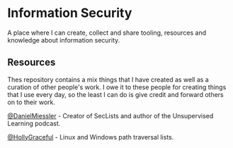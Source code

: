 # Information Security

A place where I can create, collect and share tooling, resources and knowledge about information security.

## Resources

Thes repository contains a mix things that I have created as well as a curation of other people's work. I owe it to these people for creating things that I use every day, so the least I can do is give credit and forward others on to their work.

[@DanielMiessler](https://twitter.com/DanielMiessler) - Creator of SecLists and author of the Unsupervised Learning podcast.

[@HollyGraceful](https://twitter.com/HollyGraceful) - Linux and Windows path traversal lists.